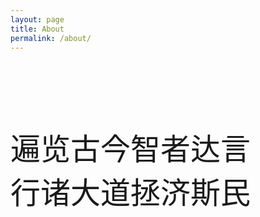 ```yaml
---
layout: page
title: About
permalink: /about/
---
```



<br/>
<br/>
<br/>
<br/>
<br/>
<br/>
<font size=10 face="楷体"> 遍览古今智者达言 </font>
<br/>
<font size=10 face="楷体"> 行诸大道拯济斯民 </font>
<br/>
<br/>
<br/>
<br/>
<br/>
<br/>
<br/>
<br/>